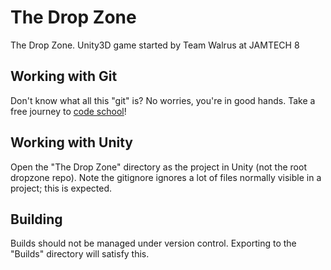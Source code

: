 The Drop Zone
========

The Drop Zone. Unity3D game started by Team Walrus at JAMTECH 8

Working with Git
-------------

Don't know what all this "git" is? No worries, you're in good hands. Take a free journey to [code school](http://try.github.io/)!

Working with Unity
-------------

Open the "The Drop Zone" directory as the project in Unity (not the root dropzone repo). Note the gitignore ignores a lot of files normally visible in a project; this is expected.

Building
-------------

Builds should not be managed under version control. Exporting to the "Builds" directory will satisfy this.